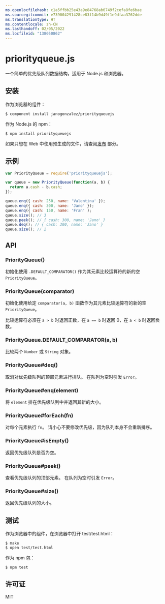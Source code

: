 ```yaml
---
ms.openlocfilehash: c1a5ffbb25e43a9e84768ab6749f2cefa8fe6bae
ms.sourcegitcommit: e739004291428ce83f14b9d49f1e9dfaa3762dde
ms.translationtype: HT
ms.contentlocale: zh-CN
ms.lasthandoff: 02/05/2022
ms.locfileid: "138050862"
---
```

# <a name="priorityqueuejs"></a>priorityqueue.js

一个简单的优先级队列数据结构，适用于 Node.js 和浏览器。

## <a name="installation"></a>安装

作为浏览器的组件：

```
$ component install janogonzalez/priorityqueuejs
```

作为 Node.js 的 npm：

```
$ npm install priorityqueuejs
```

如果只想在 Web 中使用预生成的文件，请查阅[发布](
https://github.com/janogonzalez/priorityqueuejs/releases) 部分。

## <a name="example"></a>示例

```js
var PriorityQueue = require('priorityqueuejs');

var queue = new PriorityQueue(function(a, b) {
  return a.cash - b.cash;
});

queue.enq({ cash: 250, name: 'Valentina' });
queue.enq({ cash: 300, name: 'Jano' });
queue.enq({ cash: 150, name: 'Fran' );
queue.size(); // 3
queue.peek(); // { cash: 300, name: 'Jano' }
queue.deq(); // { cash: 300, name: 'Jano' }
queue.size(); // 2
```

## <a name="api"></a>API

### <a name="priorityqueue"></a>PriorityQueue()

初始化使用 `.DEFAULT_COMPARATOR()` 作为其元素比较运算符的新的空 `PriorityQueue`。

### <a name="priorityqueuecomparator"></a>PriorityQueue(comparator)

初始化使用给定 `comparator(a, b)` 函数作为其元素比较运算符的新的空 `PriorityQueue`。

比较运算符必须在 `a > b` 时返回正数，在 `a == b` 时返回 0，在 `a < b` 时返回负数。

### <a name="priorityqueuedefault_comparatora-b"></a>PriorityQueue.DEFAULT_COMPARATOR(a, b)

比较两个 `Number` 或 `String` 对象。

### <a name="priorityqueuedeq"></a>PriorityQueue#deq()

取消对优先级队列的顶部元素进行排队。
在队列为空时引发 `Error`。

### <a name="priorityqueueenqelement"></a>PriorityQueue#enq(element)

将 `element` 排在优先级队列中并返回其新的大小。

### <a name="priorityqueueforeachfn"></a>PriorityQueue#forEach(fn)

对每个元素执行 `fn`。 请小心不要修改优先级，因为队列本身不会重新排序。

### <a name="priorityqueueisempty"></a>PriorityQueue#isEmpty()

返回优先级队列是否为空。

### <a name="priorityqueuepeek"></a>PriorityQueue#peek()

查看优先级队列的顶部元素。
在队列为空时引发 `Error`。

### <a name="priorityqueuesize"></a>PriorityQueue#size()

返回优先级队列的大小。

## <a name="testing"></a>测试

作为浏览器中的组件，在浏览器中打开 test/test.html：

```
$ make
$ open test/test.html
```

作为 npm 包：

```
$ npm test
```

## <a name="licence"></a>许可证

MIT
